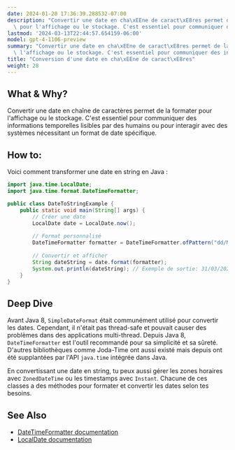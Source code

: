 ```yaml
---
date: 2024-01-20 17:36:39.288532-07:00
description: "Convertir une date en cha\xEEne de caract\xE8res permet de la formater\
  \ pour l'affichage ou le stockage. C'est essentiel pour communiquer des informations\u2026"
lastmod: '2024-03-13T22:44:57.654159-06:00'
model: gpt-4-1106-preview
summary: "Convertir une date en cha\xEEne de caract\xE8res permet de la formater pour\
  \ l'affichage ou le stockage. C'est essentiel pour communiquer des informations\u2026"
title: "Conversion d'une date en cha\xEEne de caract\xE8res"
weight: 28
---
```


## What & Why?
Convertir une date en chaîne de caractères permet de la formater pour l'affichage ou le stockage. C'est essentiel pour communiquer des informations temporelles lisibles par des humains ou pour interagir avec des systèmes nécessitant un format de date spécifique.

## How to:
Voici comment transformer une date en string en Java :

```java
import java.time.LocalDate;
import java.time.format.DateTimeFormatter;

public class DateToStringExample {
    public static void main(String[] args) {
        // Créer une date
        LocalDate date = LocalDate.now();
        
        // Format personnalisé
        DateTimeFormatter formatter = DateTimeFormatter.ofPattern("dd/MM/yyyy");
        
        // Convertir et afficher
        String dateString = date.format(formatter);
        System.out.println(dateString); // Exemple de sortie: 31/03/2023
    }
}
```

## Deep Dive
Avant Java 8, `SimpleDateFormat` était communément utilisé pour convertir les dates. Cependant, il n'était pas thread-safe et pouvait causer des problèmes dans des applications multi-thread. Depuis Java 8, `DateTimeFormatter` est l'outil recommandé pour sa simplicité et sa sûreté. D'autres bibliothèques comme Joda-Time ont aussi existé mais depuis ont été supplantées par l'API `java.time` intégrée dans Java.

En convertissant une date en string, tu peux aussi gérer les zones horaires avec `ZonedDateTime` ou les timestamps avec `Instant`. Chacune de ces classes a des méthodes pour formater et convertir les dates selon tes besoins.

## See Also
- [DateTimeFormatter documentation](https://docs.oracle.com/javase/8/docs/api/java/time/format/DateTimeFormatter.html)
- [LocalDate documentation](https://docs.oracle.com/javase/8/docs/api/java/time/LocalDate.html)
